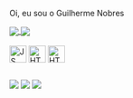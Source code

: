 Oi, eu sou o Guilherme Nobres
<!-- status -->
<div>
  <a href="https://github.com/Nobres-gui">
    <img  align="center" src="https://github-readme-stats.vercel.app/api?username=Nobres-gui&theme=dracula" />
    <img  align="center" src="https://github-readme-stats.vercel.app/api/top-langs?username=Nobres-gui&layout=compact&langs_count=8&card_width=320&theme=dracula" />
  </a>
</div>
<div style="display: inline_block"><br> 
  <img  align= "center" alt="JS" height="30" src="https://cdn.jsdelivr.net/gh/devicons/devicon@latest/icons/javascript/javascript-plain.svg" />         
  <img  align= "center" alt="HTML" height="30" src="https://cdn.jsdelivr.net/gh/devicons/devicon@latest/icons/html5/html5-plain.svg"/>
  <img  align= "center" alt="HTML" height="30" src="https://cdn.jsdelivr.net/gh/devicons/devicon@latest/icons/css3/css3-plain.svg" />
          
</div>  

##

<div>
<a href="https://www.instagram.com/nobres_gui/" target"_blank"><img src="https://img.shields.io/badge/Instagram-E4405F?style=for-the-badge&logo=instagram&logoColor=white"></a>
<a href="mailto:guilherme.souza@sptech"><img src="https://img.shields.io/badge/Gmail-D14836?style=for-the-badge&logo=gmail&logoColor=white"></a>
<a href="https://www.linkedin.com/in/guilherme-nobres-85bab1302/"><img src="https://img.shields.io/badge/LinkedIn-0077B5?style=for-the-badge&logo=linkedin&logoColor=white" /></a>
</div>

<!-- ![snake gif](https://github.com/Nobres-gui/Nobres-gui/blob/output/github-contribution-grid-snake.svg)
